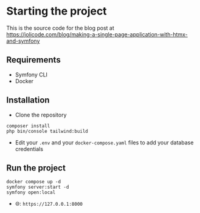 # Starting the project

This is the source code for the blog post at https://jolicode.com/blog/making-a-single-page-application-with-htmx-and-symfony

## Requirements

- Symfony CLI
- Docker

## Installation

- Clone the repository

```shell
composer install
php bin/console tailwind:build
```

- Edit your `.env` and your `docker-compose.yaml` files to add your database credentials

## Run the project

```shell
docker compose up -d
symfony server:start -d
symfony open:local
```

- 🌐: `https://127.0.0.1:8000`
